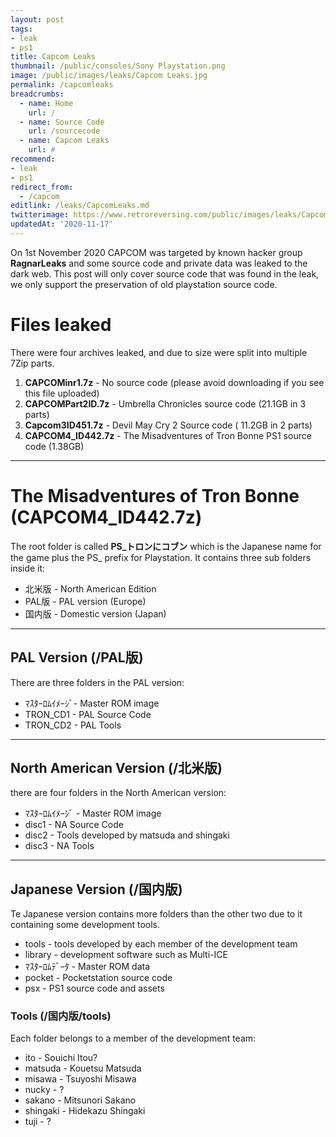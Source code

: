 ```yaml
---
layout: post
tags: 
- leak
- ps1
title: Capcom Leaks  
thumbnail: /public/consoles/Sony Playstation.png
image: /public/images/leaks/Capcom Leaks.jpg
permalink: /capcomleaks
breadcrumbs:
  - name: Home
    url: /
  - name: Source Code
    url: /sourcecode
  - name: Capcom Leaks
    url: #
recommend: 
- leak
- ps1
redirect_from:
  - /capcom
editlink: /leaks/CapcomLeaks.md
twitterimage: https://www.retroreversing.com/public/images/leaks/Capcom.jpg
updatedAt: '2020-11-17'
---
```


On 1st November 2020 CAPCOM was targeted by known hacker group **RagnarLeaks** and some source code and private data was leaked to the dark web. This post will only cover source code that was found in the leak, we only support the preservation of old playstation source code.

# Files leaked
There were four archives leaked, and due to size were split into multiple 7Zip parts.
1. **CAPCOMinr1.7z** - No source code (please avoid downloading if you see this file uploaded)
2. **CAPCOMPart2ID.7z** - Umbrella Chronicles source code (21.1GB in 3 parts)
3.  **Capcom3ID451.7z** - Devil May Cry 2 Source code ( 11.2GB in 2 parts)
4. **CAPCOM4_ID442.7z** - The Misadventures of Tron Bonne PS1 source code (1.38GB)

---
# The Misadventures of Tron Bonne (CAPCOM4_ID442.7z)
The root folder is called **PS_トロンにコブン** which is the Japanese name for the game plus the PS_ prefix for Playstation. It contains three sub folders inside it:
* 北米版 - North American Edition
* PAL版 - PAL version (Europe)
* 国内版 - Domestic version (Japan)

---
## PAL Version (/PAL版)
There are three folders in the PAL version:
* ﾏｽﾀｰﾛﾑｲﾒｰｼﾞ- Master ROM image
* TRON_CD1 - PAL Source Code
* TRON_CD2 - PAL Tools

---
## North American Version (/北米版) 
there are four folders in the North American version:
* ﾏｽﾀｰﾛﾑｲﾒｰｼﾞ - Master ROM image
* disc1 - NA Source Code
* disc2 - Tools developed by matsuda and shingaki
* disc3 - NA Tools

---
## Japanese Version (/国内版) 
Te Japanese version contains more folders than the other two due to it containing some development tools.
* tools - tools developed by each member of the development team
* library - development software such as Multi-ICE
* ﾏｽﾀｰﾛﾑﾃﾞｰﾀ - Master ROM data
* pocket - Pocketstation source code
* psx - PS1 source code and assets

### Tools (/国内版/tools)
Each folder belongs to a member of the development team:
* ito - Souichi Itou?
* matsuda - Kouetsu Matsuda
* misawa - Tsuyoshi Misawa
* nucky - ?
* sakano - Mitsunori Sakano
* shingaki - Hidekazu Shingaki
* tuji - ?
